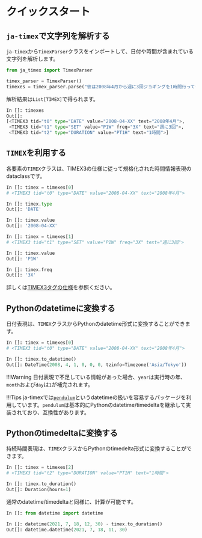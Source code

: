 # クイックスタート

## `ja-timex`で文字列を解析する
`ja-timex`から`TimexParser`クラスをインポートして、日付や時間が含まれている文字列を解析します。

```python
from ja_timex import TimexParser

timex_parser = TimexParser()
timexes = timex_parser.parse("彼は2008年4月から週に3回ジョギングを1時間行ってきた")
```

解析結果は`List[TIMEX]`で得られます。

```python
In []: timexes
Out[]:
[<TIMEX3 tid="t0" type="DATE" value="2008-04-XX" text="2008年4月">,
 <TIMEX3 tid="t1" type="SET" value="P1W" freq="3X" text="週に3回">,
 <TIMEX3 tid="t2" type="DURATION" value="PT1H" text="1時間">]
```

## `TIMEX`を利用する

各要素の`TIMEX`クラスは、TIMEX3の仕様に従って規格化された時間情報表現のdataclassです。

```python
In []: timex = timexes[0] 
# <TIMEX3 tid="t0" type="DATE" value="2008-04-XX" text="2008年4月">

In []: timex.type
Out[]: 'DATE'

In []: timex.value
Out[]: '2008-04-XX'
```

```python
In []: timex = timexes[1]
# <TIMEX3 tid="t1" type="SET" value="P1W" freq="3X" text="週に3回">

In []: timex.value
Out[]: 'P1W'

In []: timex.freq
Out[]: '3X'
```


詳しくは[TIMEX3タグの仕様](timex3.md)を参照ください。

## Pythonのdatetimeに変換する
日付表現は、`TIMEX`クラスからPythonのdatetime形式に変換することができます。
```python
In []: timex = timexes[0]
# <TIMEX3 tid="t0" type="DATE" value="2008-04-XX" text="2008年4月">

In []: timex.to_datetime()
Out[]: DateTime(2008, 4, 1, 0, 0, 0, tzinfo=Timezone('Asia/Tokyo'))
```

!!!Warning
    日付表現で不足している情報があった場合、`year`は実行時の年、`month`および`day`は`1`が補完されます。

!!!Tips
    ja-timexでは[`pendulum`](https://pendulum.eustace.io/)というdatetimeの扱いを容易するパッケージを利用しています。`pendulum`は基本的にPythonのdatetime/timedeltaを継承して実装されており、互換性があります。

## Pythonのtimedeltaに変換する
持続時間表現は、`TIMEX`クラスからPythonのtimedelta形式に変換することができます。

```python
In []: timex = timexes[2]
# <TIMEX3 tid="t2" type="DURATION" value="PT1H" text="1時間">

In []: timex.to_duration()
Out[]: Duration(hours=1)
```

通常のdatetime/timedeltaと同様に、計算が可能です。

```python
In []: from datetime import datetime

In []: datetime(2021, 7, 18, 12, 30) - timex.to_duration()
Out[]: datetime.datetime(2021, 7, 18, 11, 30)
```
